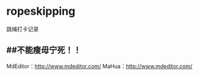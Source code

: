 # ropeskipping
跳绳打卡记录

##不能瘦毋宁死！！
----------------
MdEditor：http://www.mdeditor.com/
MaHua：http://www.mdeditor.com/
